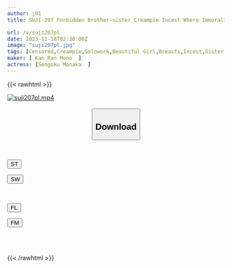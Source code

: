 ```yaml
---
author: j91
title: SUJI-207 Forbidden Brother-sister Creampie Incest Where Immorality Doubles The Excitement Monaka Shaved Monaka Sengoku

url: /v/suji207pl
date: 2023-11-18T02:30:00Z
image: "suji207pl.jpg"
tags: [Censored,Creampie,Solowork,Beautiful Girl,Breasts,Incest,Sister	 ]
maker: [ Kan Ran Mono  ]
actress: [Sengoku Monaka  ]
---
```



{{< rawhtml >}}

<div class="video" data-videoid="0Lx1apyM3Asbqga">
    <a href="javascript:;">
        <img src="/v/suji207pl/suji207pl.jpg" width="WIDTH" height="HEIGHT" alt="suji207pl.mp4" loading="lazy">
    </a>
</div>

<script type="text/javascript" src="https://j91.asia/asset/on-demand-st.js"></script>

<br>
  <link rel="stylesheet" href="https://j91.asia/asset/bs5.css">
  
  <center>
  <button class="btn btn-primary" type="button" data-bs-toggle="collapse" data-bs-target=".multi-collapse" aria-expanded="false" aria-controls="multiCollapseExample1 multiCollapseExample2"><h2>Download</h2></button></center>
</p>
<div class="row">
  <div class="col">
    <div class="collapse multi-collapse" id="multiCollapseExample1">
      <div class="card card-body">
	      	      <br>
<div class="buttons">  
<p><a href="https://streamtape.to/v/0Lx1apyM3Asbqga" target="_blank"><button class="btn-hover color-3"><i class="fa fa-download"></i> ST</button></a></p>
<p><a href="https://sfastwish.com/v2ty5i7nrq0g" target="_blank"><button class="btn-hover color-2"><i class="fa fa-download"></i> SW</button></a></p></div>
    </div>
  </div>
</div>
  <div class="col">
    <div class="collapse multi-collapse" id="multiCollapseExample2">
      <div class="card card-body">
	      <br>
<div class="buttons">
<p><a href="javascript:;" target="_blank"><button class="btn-hover color-9"><i class="fa fa-download"></i> FL</button></a></p>
<p><a href="javascript:;" target="_blank"><button class="btn-hover color-8"><i class="fa fa-download"></i> FM</button></a></p></div>
<br><br>
      </div>
    </div>
  </div>
</div>

{{< /rawhtml >}}
